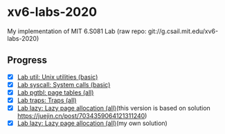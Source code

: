 # xv6-labs-2020
My implementation of MIT 6.S081 Lab (raw repo: git://g.csail.mit.edu/xv6-labs-2020)
## Progress
- [x] [Lab util: Unix utilities (basic)](https://github.com/xiaoyang-bi/xv6-labs-2020/tree/util)
- [x] [Lab syscall: System calls (basic)](https://github.com/xiaoyang-bi/xv6-labs-2020/tree/syscall)
- [x] [Lab pgtbl: page tables (all)](https://github.com/xiaoyang-bi/xv6-labs-2020/tree/pgtbl)
- [x] [Lab traps: Traps (all)](https://github.com/xiaoyang-bi/xv6-labs-2020/tree/traps)
- [x] [Lab lazy: Lazy page allocation (all)](https://github.com/xiaoyang-bi/xv6-labs-2020/tree/lazy)(this version is based on solution https://juejin.cn/post/7034359064121311240)
- [x] [Lab lazy: Lazy page allocation (all)](https://github.com/xiaoyang-bi/xv6-labs-2020/tree/lazy-v2)(my own solution)
